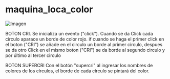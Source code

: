# maquina_loca_color

![Imagen](http://3.1m.yt/Su1HOz9.jpg "Imagen")

BOTON CRI.
Se inicializa un evento ("click"). Cuando se da Click cada circulo aparace un borde de color rojo.
if cuando se haga el primer click en el boton ("CRI") se añade en el circulo un borde al primer circulo, despues se da otro Click en el mismo boton ("CRI") se da borde al segundo circulo y por último al tercer circulo

BOTON SUPERCRI
Con el botón "supercri" al ingresar los nombres de colores de los círculos, el borde de cada círculo se pintará del color.
